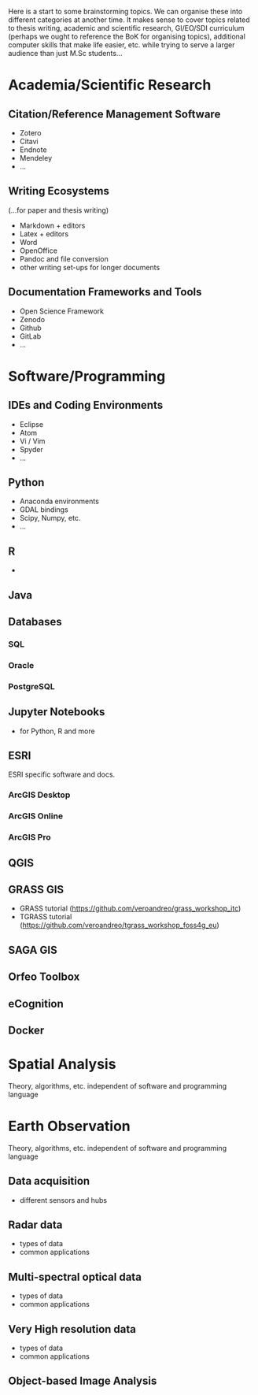 Here is a start to some brainstorming topics. We can organise these into different categories at another time. It makes sense to cover topics related to thesis writing, academic and scientific research, GI/EO/SDI curriculum (perhaps we ought to reference the BoK for organising topics), additional computer skills that make life easier, etc. while trying to serve a larger audience than just M.Sc students...

# Academia/Scientific Research

## Citation/Reference Management Software
- Zotero
- Citavi
- Endnote
- Mendeley
- ...

## Writing Ecosystems

(...for paper and thesis writing)

- Markdown + editors
- Latex + editors
- Word
- OpenOffice
- Pandoc and file conversion
- other writing set-ups for longer documents

## Documentation Frameworks and Tools
- Open Science Framework
- Zenodo
- Github
- GitLab
- ...


# Software/Programming

## IDEs and Coding Environments
- Eclipse
- Atom
- Vi / Vim
- Spyder
- ...

## Python
- Anaconda environments
- GDAL bindings
- Scipy, Numpy, etc.
- ...

## R
-

## Java


## Databases

### SQL

### Oracle

### PostgreSQL

## Jupyter Notebooks
- for Python, R and more

## ESRI

ESRI specific software and docs.

### ArcGIS Desktop

### ArcGIS Online

### ArcGIS Pro

## QGIS

## GRASS GIS

- GRASS tutorial (https://github.com/veroandreo/grass_workshop_itc)
- TGRASS tutorial (https://github.com/veroandreo/tgrass_workshop_foss4g_eu)


## SAGA GIS

## Orfeo Toolbox

## eCognition

## Docker


# Spatial Analysis
Theory, algorithms, etc. independent of software and programming language


# Earth Observation
Theory, algorithms, etc. independent of software and programming language

## Data acquisition
- different sensors and hubs

## Radar data
- types of data
- common applications

## Multi-spectral optical data
- types of data
- common applications

## Very High resolution data
- types of data
- common applications

## Object-based Image Analysis
